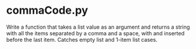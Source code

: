 # commaCode.py
Write a function that takes a list value as an argument and returns a string with all the items separated by a comma and a space, with and inserted before the last item. Catches empty list and 1-item list cases.
